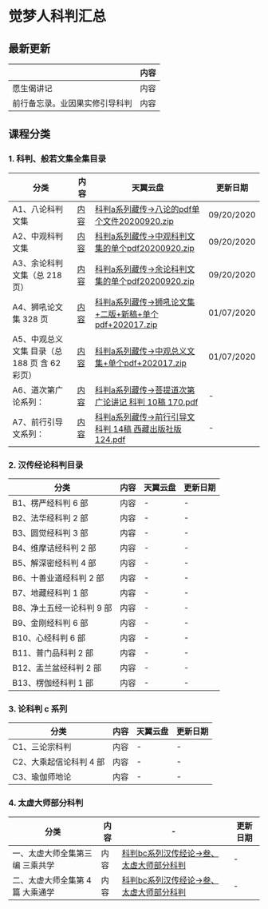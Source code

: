 # 觉梦人科判汇总 

## 最新更新

|    | 内容  |
|---------|---|
| 愿生偈讲记     | 内容  |
| 前行备忘录。业因果实修引导科判  | 内容  |

## 课程分类

### 1. 科判、般若文集全集目录

|分类|内容|天翼云盘|更新日期|
|---------|---|---|---|
|A1、八论科判文集 | [内容](a1.md)|[科判a系列藏传->八论的pdf单个文件20200920.zip](https://cloud.189.cn/t/QZNz63n2IV3y)|09/20/2020|
|A2、中观科判文集|[内容](a2.md)|[科判a系列藏传->中观科判文集的单个pdf20200920.zip](https://cloud.189.cn/t/QZNz63n2IV3y)|09/20/2020|
|A3、余论科判文集（总 218 页） |[内容](a3.md)|[科判a系列藏传->余论科判文集的单个pdf20200920.zip](https://cloud.189.cn/t/QZNz63n2IV3y)|09/20/2020|
|A4、狮吼论文集 328 页|[内容](a4.md)|[科判a系列藏传->狮吼论文集+二版+新稿+单个pdf+202017.zip](https://cloud.189.cn/t/QZNz63n2IV3y)|01/07/2020|
|A5、中观总义文集 目录（总 188 页 含 62 彩页）|[内容](a5.md)|[科判a系列藏传->中观总义文集+单个pdf+202017.zip](https://cloud.189.cn/t/QZNz63n2IV3y)|01/07/2020|
|A6、道次第广论系列：|[内容](a6.md)|[科判a系列藏传->菩提道次第广论讲记 科判 10稿 170.pdf](https://cloud.189.cn/t/QZNz63n2IV3y)|-|
|A7、前行引导文系列：|[内容](a7.md)|[科判a系列藏传->前行引导文 科判 14稿 西藏出版社版 124.pdf](https://cloud.189.cn/t/QZNz63n2IV3y)|-|


### 2. 汉传经论科判目录

|分类|内容|天翼云盘|更新日期|
|---------|---|---|---|
|B1、楞严经科判 6 部| 内容|-|-|
|B2、法华经科判 2 部| 内容|-|-|
|B3、圆觉经科判 3 部| 内容|-|-|
|B4、维摩诘经科判 2 部| 内容|-|-|
|B5、解深密经科判 4 部| 内容|-|-|
|B6、十善业道经科判 2 部| 内容|-|-|
|B7、地藏经科判 1 部| 内容|-|-|
|B8、净土五经一论科判 9 部| 内容|-|-|
|B9、金刚经科判 6 部| 内容|-|-|
|B10、心经科判 6 部| 内容|-|-|
|B11、普门品科判 2 部| 内容|-|-|
|B12、盂兰盆经科判 2 部| 内容|-|-|
|B13、楞伽经科判 1 部| 内容|-|-|

### 3. 论科判 c 系列 

|分类|内容|天翼云盘|更新日期|
|---------|---|---|---|
|C1、三论宗科判| 内容|-|-|
|C2、大乘起信论科判 4 部| 内容|-|-|
|C3、瑜伽师地论 | 内容|-|-|

### 4. 太虚大师部分科判

|分类|内容|-|更新日期|
|---------|---|---|---|
|一、太虚大师全集第三编 三乘共学 | 内容|[科判bc系列汉传经论->叁、太虚大师部分科判](https://cloud.189.cn/t/QZNz63n2IV3y)|-|
|二、太虚大师全集第 4 篇 大乘通学 | 内容|[科判bc系列汉传经论->叁、太虚大师部分科判](https://cloud.189.cn/t/QZNz63n2IV3y)|-|
